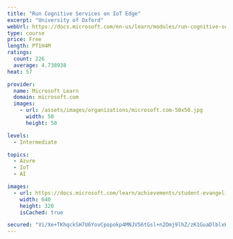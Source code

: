 ```yaml
---
title: "Run Cognitive Services on IoT Edge"
excerpt: "University of Oxford"
webUrl: https://docs.microsoft.com/en-us/learn/modules/run-cognitive-services-iot-edge/
type: course
price: Free
length: PT1H4M
ratings:
  count: 226
  average: 4.738938
heat: 57

provider:
  name: Microsoft Learn
  domain: microsoft.com
  images:
    - url: /assets/images/organizations/microsoft.com-50x50.jpg
      width: 50
      height: 50

levels:
  - Intermediate

topics:
  - Azure
  - IoT
  - AI

images:
  - url: https://docs.microsoft.com/learn/achievements/student-evangelism/run-cognitive-services-on-iot-edge-social.png
    width: 640
    height: 320
    isCached: true

secured: "Vi/Xe+TKhqckSH7U6YovCpopokp4MNJV56tGsl+n2Dmj9lhZ/zK1GuaDlblxKNzbwLtD8YPUvTOvZ2MBY4Ljr36zBL2C0AzUcZODgP/61WWs3Xx1PHOkkR3p+4j44fu5KDI1Ep+kevaADr8pYizcqcinVH3CkyeZCZuxTjXZaoG67d48als/X6h0k3sYkQkTQGnOAJMySGY5bo5wiJwSA+T12WEAmDMBqDcSgFxgRFunFVADady/hxUOAFus7+D0im+TlJ+bZCJCRTitHOrBB9YA+MdiPTzTwAIFKWB+a4j0cC+TnFvmmBuIBMOoxgEV+iMTsxpPaxQoDJN6AOdF+j4bRyF7W9kRPpZu/mBsYObWPLRNGwFPMLX++tmnsYPAiK+tk9dd0JazO86bt0cfEjAJPIdrsRsFq7IGzoLWDJE=;kR/Zg++T1RdRTEav68Tvmw=="
---
```


